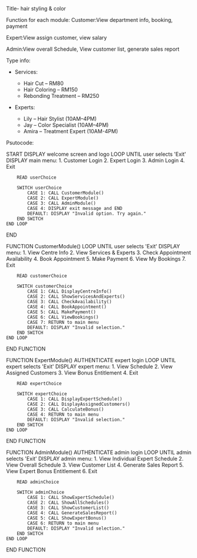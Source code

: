 Title- hair styling & color

Function for each module:
Customer:View department info, booking, payment

Expert:View assign customer, view salary

Admin:View overall Schedule, View customer list, generate sales report

Type info:
- Services:
  - Hair Cut – RM80
  - Hair Coloring – RM150
  - Rebonding Treatment – RM250

- Experts:
  - Lily – Hair Stylist (10AM–4PM)
  - Jay – Color Specialist (10AM–4PM)
  - Amira – Treatment Expert (10AM-4PM)

Psutocode:
<Main menu>
START
    DISPLAY welcome screen and logo
    LOOP UNTIL user selects 'Exit'
        DISPLAY main menu:
            1. Customer Login
            2. Expert Login
            3. Admin Login
            4. Exit

        READ userChoice

        SWITCH userChoice
            CASE 1: CALL CustomerModule()
            CASE 2: CALL ExpertModule()
            CASE 3: CALL AdminModule()
            CASE 4: DISPLAY exit message and END
            DEFAULT: DISPLAY "Invalid option. Try again."
        END SWITCH
    END LOOP
END

<Customer>
FUNCTION CustomerModule()
    LOOP UNTIL user selects 'Exit'
        DISPLAY menu:
            1. View Centre Info
            2. View Services & Experts
            3. Check Appointment Availability
            4. Book Appointment
            5. Make Payment
            6. View My Bookings
            7. Exit

        READ customerChoice

        SWITCH customerChoice
            CASE 1: CALL DisplayCentreInfo()
            CASE 2: CALL ShowServicesAndExperts()
            CASE 3: CALL CheckAvailability()
            CASE 4: CALL BookAppointment()
            CASE 5: CALL MakePayment()
            CASE 6: CALL ViewBookings()
            CASE 7: RETURN to main menu
            DEFAULT: DISPLAY "Invalid selection."
        END SWITCH
    END LOOP
END FUNCTION

<Expert>
FUNCTION ExpertModule()
    AUTHENTICATE expert login
    LOOP UNTIL expert selects 'Exit'
        DISPLAY expert menu:
            1. View Schedule
            2. View Assigned Customers
            3. View Bonus Entitlement
            4. Exit

        READ expertChoice

        SWITCH expertChoice
            CASE 1: CALL DisplayExpertSchedule()
            CASE 2: CALL DisplayAssignedCustomers()
            CASE 3: CALL CalculateBonus()
            CASE 4: RETURN to main menu
            DEFAULT: DISPLAY "Invalid selection."
        END SWITCH
    END LOOP
END FUNCTION

<Admin>
FUNCTION AdminModule()
    AUTHENTICATE admin login
    LOOP UNTIL admin selects 'Exit'
        DISPLAY admin menu:
            1. View Individual Expert Schedule
            2. View Overall Schedule
            3. View Customer List
            4. Generate Sales Report
            5. View Expert Bonus Entitlement
            6. Exit

        READ adminChoice

        SWITCH adminChoice
            CASE 1: CALL ShowExpertSchedule()
            CASE 2: CALL ShowAllSchedules()
            CASE 3: CALL ShowCustomerList()
            CASE 4: CALL GenerateSalesReport()
            CASE 5: CALL ShowExpertBonus()
            CASE 6: RETURN to main menu
            DEFAULT: DISPLAY "Invalid selection."
        END SWITCH
    END LOOP
END FUNCTION
